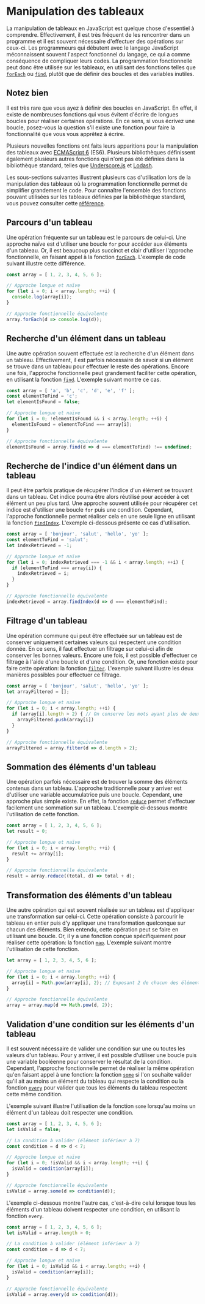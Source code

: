 # Manipulation des tableaux

La manipulation de tableaux en JavaScript est quelque chose d'essentiel à comprendre. Effectivement, il est très fréquent de les rencontrer
dans un programme et il est souvent nécessaire d'effectuer des opérations sur ceux-ci. Les programmeurs qui débutent avec le langage JavaScript
méconnaissent souvent l'aspect fonctionnel du langage, ce qui a comme conséquence de compliquer leurs codes. La programmation fonctionnelle peut
donc être utilisée sur les tableaux, en utilisant des fonctions telles que 
[`forEach`](https://developer.mozilla.org/fr/docs/Web/JavaScript/Reference/Objets_globaux/Array/forEach) ou 
[`find`](https://developer.mozilla.org/fr/docs/Web/JavaScript/Reference/Objets_globaux/Array/find), plutôt que de définir des boucles et des 
variables inutiles.

<section class="panel warning">
  <div class="title">
    <h2><i class="fa fa-exclamation-circle"></i> Notez bien</h2>
  </div>
  <div class="content">
  <p>
    Il est très rare que vous ayez à définir des boucles en JavaScript. En effet, il existe de nombreuses fonctions qui vous évitent d'écrire
    de longues boucles pour réaliser certaines opérations. En ce sens, si vous écrivez une boucle, posez-vous la question s'il existe 
    une fonction pour faire la fonctionnalité que vous vous apprêtez à écrire.
  </p>
  </div>
</section>

Plusieurs nouvelles fonctions ont faits leurs apparitions pour la manipulation des tableaux avec [ECMAScript&nbsp;6](http://es6-features.org/) (ES6). 
Plusieurs bibliothèques définissent également plusieurs autres fonctions qui n'ont pas été définies dans la bibliothèque standard, telles que 
[Underscore.js](https://underscorejs.org/) et [Lodash](https://lodash.com/).

Les sous-sections suivantes illustrent plusieurs cas d'utilisation lors de la manipulation des tableaux où la programmation fonctionnelle
permet de simplifier grandement le code. Pour connaître l'ensemble des fonctions pouvant utilisées sur les tableaux définies par la bibliothèque
standard, vous pouvez consulter cette [référence](https://developer.mozilla.org/fr/docs/Web/JavaScript/Reference/Objets_globaux/Array).

## Parcours d'un tableau

Une opération fréquente sur un tableau est le parcours de celui-ci. Une approche naïve est d'utiliser une boucle `for` pour accéder aux éléments
d'un tableau. Or, il est beaucoup plus succinct et clair d'utiliser l'approche fonctionnelle, en faisant appel à la fonction 
[`forEach`](https://developer.mozilla.org/fr/docs/Web/JavaScript/Reference/Objets_globaux/Array/forEach). L'exemple de code suivant illustre 
cette différence.

```js
const array = [ 1, 2, 3, 4, 5, 6 ];

// Approche longue et naïve
for (let i = 0; i < array.length; ++i) {
  console.log(array[i]);
}

// Approche fonctionnelle équivalente
array.forEach(d => console.log(d));
```

## Recherche d'un élément dans un tableau

Une autre opération souvent effectuée est la recherche d'un élément dans un tableau. Effectivement, il est parfois nécessaire 
de savoir si un élément se trouve dans un tableau pour effectuer le reste des opérations. Encore une fois, l'approche fonctionnelle peut
grandement faciliter cette opération, en utilisant la fonction 
[`find`](https://developer.mozilla.org/fr/docs/Web/JavaScript/Reference/Objets_globaux/Array/find). L'exemple suivant montre ce cas.

```js
const array = [ 'a', 'b', 'c', 'd', 'e', 'f' ];
const elementToFind = 'c';
let elementIsFound = false;

// Approche longue et naïve
for (let i = 0; !elementIsFound && i < array.length; ++i) {
  elementIsFound = elementToFind === array[i];
}

// Approche fonctionnelle équivalente
elementIsFound = array.find(d => d === elementToFind) !== undefined;
```

## Recherche de l'indice d'un élément dans un tableau

Il peut être parfois pratique de récupérer l'indice d'un élément se trouvant dans un tableau. Cet indice pourra être alors réutilisé
pour accéder à cet élément un peu plus tard. Une approche souvent utilisée pour récupérer cet indice est d'utiliser une boucle `for` 
puis une condition. Cependant, l'approche fonctionnelle permet réaliser cela en une seule ligne en utilisant la fonction
[`findIndex`](https://developer.mozilla.org/fr/docs/Web/JavaScript/Reference/Objets_globaux/Array/findIndex). L'exemple ci-dessous présente
ce cas d'utilisation.

```js
const array = [ 'bonjour', 'salut', 'hello', 'yo' ];
const elementToFind = 'salut';
let indexRetrieved = -1;

// Approche longue et naïve
for (let i = 0; indexRetrieved === -1 && i < array.length; ++i) {
  if (elementToFind === array[i]) {
    indexRetrieved = i;
  }
}

// Approche fonctionnelle équivalente
indexRetrieved = array.findIndex(d => d === elementToFind);
```

## Filtrage d'un tableau

Une opération commune qui peut être effectuée sur un tableau est de conserver uniquement certaines valeurs qui respectent une condition donnée. 
En ce sens, il faut effectuer un filtrage sur celui-ci afin de conserver les bonnes valeurs. Encore une fois, il est possible 
d'effectuer ce filtrage à l'aide d'une boucle et d'une condition. Or, une fonction existe pour faire cette opération: la fonction 
[`filter`](https://developer.mozilla.org/fr/docs/Web/JavaScript/Reference/Objets_globaux/Array/filter). L'exemple suivant illustre les deux 
manières possibles pour effectuer ce filtrage.

```js
const array = [ 'bonjour', 'salut', 'hello', 'yo' ];
let arrayFiltered = [];

// Approche longue et naïve
for (let i = 0; i < array.length; ++i) {
  if (array[i].length > 2) { // On conserve les mots ayant plus de deux caractères
    arrayFiltered.push(array[i])
  }
}

// Approche fonctionnelle équivalente
arrayFiltered = array.filter(d => d.length > 2);
```

## Sommation des éléments d'un tableau

Une opération parfois nécessaire est de trouver la somme des éléments contenus dans un tableau. L'approche traditionnelle 
pour y arriver est d'utiliser une variable accumulatrice puis une boucle. Cependant, une approche plus simple existe. En 
effet, la fonction [`reduce`](https://developer.mozilla.org/fr/docs/Web/JavaScript/Reference/Objets_globaux/Array/reduce)
permet d'effectuer facilement une sommation sur un tableau. L'exemple ci-dessous montre l'utilisation de cette fonction.

```js
const array = [ 1, 2, 3, 4, 5, 6 ];
let result = 0;

// Approche longue et naïve
for (let i = 0; i < array.length; ++i) {
  result += array[i];
}

// Approche fonctionnelle équivalente
result = array.reduce((total, d) => total + d);
```

## Transformation des éléments d'un tableau

Une autre opération qui est souvent réalisée sur un tableau est d'appliquer une transformation sur celui-ci. Cette opération
consiste à parcourir le tableau en entier puis d'y appliquer une transformation quelconque sur chacun des éléments. Bien entendu,
cette opération peut se faire en utilisant une boucle. Or, il y a une fonction conçue spécifiquement pour réaliser cette opération:
la fonction [`map`](https://developer.mozilla.org/fr/docs/Web/JavaScript/Reference/Objets_globaux/Array/map). L'exemple suivant
montre l'utilisation de cette fonction.

```js
let array = [ 1, 2, 3, 4, 5, 6 ];

// Approche longue et naïve
for (let i = 0; i < array.length; ++i) {
  array[i] = Math.pow(array[i], 2); // Exposant 2 de chacun des éléments
}

// Approche fonctionnelle équivalente
array = array.map(d => Math.pow(d, 2));
```

## Validation d'une condition sur les éléments d'un tableau

Il est souvent nécessaire de valider une condition sur une ou toutes les valeurs d'un tableau. Pour y arriver,
il est possible d'utiliser une boucle puis une variable booléenne pour conserver le résultat de la condition. Cependant,
l'approche fonctionnelle permet de réaliser la même opération qu'en faisant appel à une fonction: la fonction 
[`some`](https://developer.mozilla.org/fr/docs/Web/JavaScript/Reference/Objets_globaux/Array/some) si l'on souhaite valider
qu'il ait au moins un élément du tableau qui respecte la condition ou la fonction 
[`every`](https://developer.mozilla.org/fr/docs/Web/JavaScript/Reference/Objets_globaux/Array/every) pour valider que tous 
les éléments du tableau respectent cette même condition. 

L'exemple suivant illustre l'utilisation de la fonction `some` lorsqu'au moins un élément d'un tableau
doit respecter une condition.

```js
const array = [ 1, 2, 3, 4, 5, 6 ];
let isValid = false;

// La condition à valider (élément inférieur à 7)
const condition = d => d < 7;

// Approche longue et naïve
for (let i = 0; !isValid && i < array.length; ++i) {
  isValid = condition(array[i]);
}

// Approche fonctionnelle équivalente
isValid = array.some(d => condition(d));
```

L'exemple ci-dessous montre l'autre cas, c'est-à-dire celui lorsque tous les éléments d'un tableau doivent respecter une condition, 
en utilisant la fonction `every`.

```js
const array = [ 1, 2, 3, 4, 5, 6 ];
let isValid = array.length > 0;

// La condition à valider (élément inférieur à 7)
const condition = d => d < 7;

// Approche longue et naïve
for (let i = 0; isValid && i < array.length; ++i) {
  isValid = condition(array[i]);
}

// Approche fonctionnelle équivalente
isValid = array.every(d => condition(d));
```
